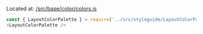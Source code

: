 Located at: [/src/base/color/colors.js](https://github.com/wearethescenery/ether-system-react/blob/master/src/base/color/colors.js)

```js noeditor
const { LayoutColorPalette } = require('../src/styleguide/LayoutColorPalette');
<LayoutColorPalette />
```
